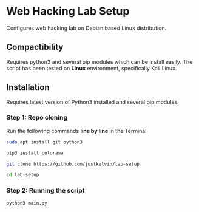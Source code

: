 # Web Hacking Lab Setup
Configures web hacking lab on Debian based Linux distribution.

## **Compactibility**

Requires python3 and several pip modules which can be install easily.
The script has been tested on **Linux** environment, specifically Kali Linux.

## **Installation**

Requires latest version of Python3 installed and several pip modules.

### **Step 1: Repo cloning**

Run the following commands **line by line** in the Terminal

```bash
sudo apt install git python3

pip3 install colorama

git clone https://github.com/justkelvin/lab-setup

cd lab-setup
```

### **Step 2: Running the script**

```bash
python3 main.py

```


